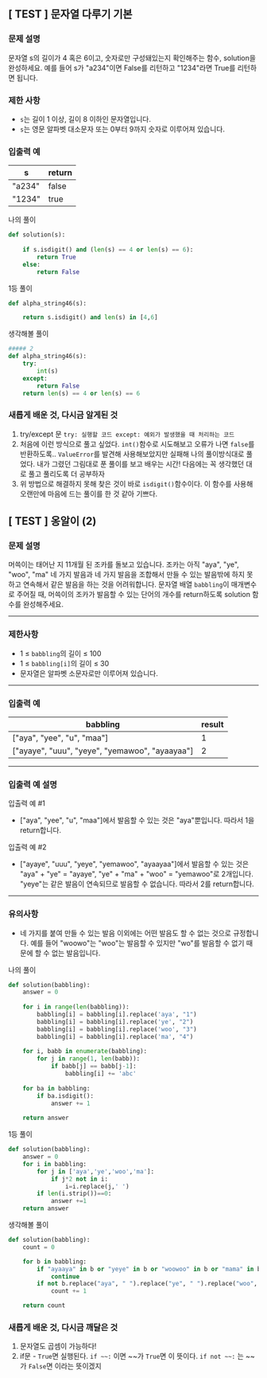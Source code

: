 ## [ TEST ] 문자열 다루기 기본

### **문제 설명**

문자열 s의 길이가 4 혹은 6이고, 숫자로만 구성돼있는지 확인해주는 함수, solution을 완성하세요. 예를 들어 s가 "a234"이면 False를 리턴하고 "1234"라면 True를 리턴하면 됩니다.

### 제한 사항

- `s`는 길이 1 이상, 길이 8 이하인 문자열입니다.
- `s`는 영문 알파벳 대소문자 또는 0부터 9까지 숫자로 이루어져 있습니다.

### 입출력 예

| s | return |
| --- | --- |
| "a234" | false |
| "1234" | true |

나의 풀이

```python
def solution(s):
    
    if s.isdigit() and (len(s) == 4 or len(s) == 6):
        return True
    else:
        return False
```

1등 풀이

```python
def alpha_string46(s):

    return s.isdigit() and len(s) in [4,6]
```

생각해볼 풀이

```python
##### 2
def alpha_string46(s):
    try:
        int(s)
    except:
        return False
    return len(s) == 4 or len(s) == 6 
```

### 새롭게 배운 것, 다시금 알게된 것

1. try/except 문
`try:
    실행할 코드
except:
    예외가 발생했을 때 처리하는 코드`
2. 처음에 이런 방식으로 풀고 싶었다. `int()`함수로 시도해보고 오류가 나면 `false`를 반환하도록.. `ValueError`를 발견해 사용해보았지만 실패해 나의 풀이방식대로 풀었다.
내가 그렸던 그림대로 푼 풀이를 보고 배우는  시간! 다음에는 꼭 생각했던 대로 풀고 풀리도록 더 공부하자
3. 위 방법으로 해결하지 못해 찾은 것이 바로 `isdigit()`함수이다. 이 함수를 사용해 오랜만에 마음에 드는 풀이를 한 것 같아 기쁘다.


## [ TEST ] 옹알이 (2)

### **문제 설명**

머쓱이는 태어난 지 11개월 된 조카를 돌보고 있습니다. 조카는 아직 "aya", "ye", "woo", "ma" 네 가지 발음과 네 가지 발음을 조합해서 만들 수 있는 발음밖에 하지 못하고 연속해서 같은 발음을 하는 것을 어려워합니다. 문자열 배열 `babbling`이 매개변수로 주어질 때, 머쓱이의 조카가 발음할 수 있는 단어의 개수를 return하도록 solution 함수를 완성해주세요.

---

### 제한사항

- 1 ≤ `babbling`의 길이 ≤ 100
- 1 ≤ `babbling[i]`의 길이 ≤ 30
- 문자열은 알파벳 소문자로만 이루어져 있습니다.

---

### 입출력 예

| babbling | result |
| --- | --- |
| ["aya", "yee", "u", "maa"] | 1 |
| ["ayaye", "uuu", "yeye", "yemawoo", "ayaayaa"] | 2 |

---

### 입출력 예 설명

입출력 예 #1

- ["aya", "yee", "u", "maa"]에서 발음할 수 있는 것은 "aya"뿐입니다. 따라서 1을 return합니다.

입출력 예 #2

- ["ayaye", "uuu", "yeye", "yemawoo", "ayaayaa"]에서 발음할 수 있는 것은 "aya" + "ye" = "ayaye", "ye" + "ma" + "woo" = "yemawoo"로 2개입니다. "yeye"는 같은 발음이 연속되므로 발음할 수 없습니다. 따라서 2를 return합니다.

---

### 유의사항

- 네 가지를 붙여 만들 수 있는 발음 이외에는 어떤 발음도 할 수 없는 것으로 규정합니다. 예를 들어 "woowo"는 "woo"는 발음할 수 있지만 "wo"를 발음할 수 없기 때문에 할 수 없는 발음입니다.

나의 풀이

```python
def solution(babbling):
    answer = 0
            
    for i in range(len(babbling)):
        babbling[i] = babbling[i].replace('aya', "1")
        babbling[i] = babbling[i].replace('ye', "2")
        babbling[i] = babbling[i].replace('woo', "3")
        babbling[i] = babbling[i].replace('ma', "4")
    
    for i, babb in enumerate(babbling):
        for j in range(1, len(babb)):
            if babb[j] == babb[j-1]:
                babbling[i] += 'abc'
    
    for ba in babbling:
        if ba.isdigit():
            answer += 1
    
    return answer
```

1등 풀이

```python
def solution(babbling):
    answer = 0
    for i in babbling:
        for j in ['aya','ye','woo','ma']:
            if j*2 not in i:
                i=i.replace(j,' ')
        if len(i.strip())==0:
            answer +=1
    return answer
```

생각해볼 풀이

```python
def solution(babbling):
    count = 0

    for b in babbling:
        if "ayaaya" in b or "yeye" in b or "woowoo" in b or "mama" in b:
            continue    
        if not b.replace("aya", " ").replace("ye", " ").replace("woo", " ").replace("ma", " ").replace(" ", ""):
            count += 1

    return count
```

### 새롭게 배운 것, 다시금 깨달은 것

1. 문자열도 곱셈이 가능하다!
2. if문 - `True`면 실행된다.
`if ~~:` 이면 ~~가 `True`면 이 뜻이다.
`if not ~~:` 는 ~~가 `False`면 이라는 뜻이겠지